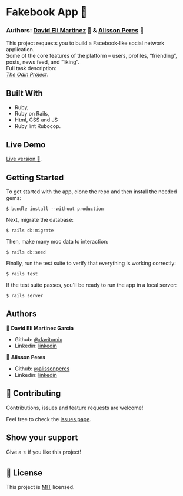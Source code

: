 # Fakebook App :rocket:
### Authors: [David Eli Martinez](https://github.com/davitomix) 👤 & [Alisson Peres](https://github.com/alissonperes) 👤

This project requests you to build a Facebook-like social network application. <br>
Some of the core features of the platform – users, profiles, “friending”, posts, news feed, and “liking”. <br>
Full task description: <br>
[*The Odin Project*](https://www.theodinproject.com/courses/ruby-on-rails/lessons/final-project).

## Built With

- Ruby,
- Ruby on Rails,
- Html, CSS and JS
- Ruby lint Rubocop.

## Live Demo
[Live version :gem:](https://arcane-brushlands-20389.herokuapp.com/).

## Getting Started

To get started with the app, clone the repo and then install the needed gems:

```
$ bundle install --without production
```

Next, migrate the database:

```
$ rails db:migrate
```

Then, make many moc data to interaction:
```
$ rails db:seed
```

Finally, run the test suite to verify that everything is working correctly:

```
$ rails test
```

If the test suite passes, you'll be ready to run the app in a local server:

```
$ rails server
```

## Authors

👤 **David Eli Martinez Garcia**

- Github: [@davitomix](https://github.com/davitomix)
- Linkedin: [linkedin](https://linkedin.com/linkedinhandle)

👤 **Alisson Peres**

- Github: [@alissonperes](https://github.com/alissonperes)
- Linkedin: [linkedin](https://www.linkedin.com/in/alissonperes/)


## 🤝 Contributing

Contributions, issues and feature requests are welcome!

Feel free to check the [issues page](issues/).

## Show your support

Give a ⭐️ if you like this project!

## 📝 License

This project is [MIT](https://opensource.org/licenses/MIT) licensed.
